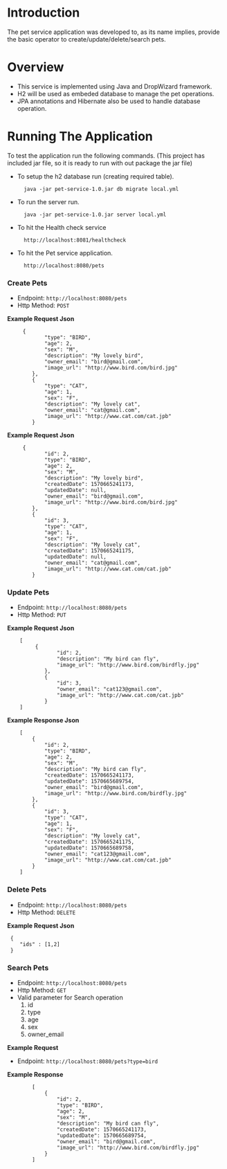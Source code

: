 # Introduction

The pet service application was developed to, as its name implies, provide the basic operator to create/update/delete/search pets.

# Overview

* This service is implemented using Java and DropWizard framework. 
* H2 will be used as embeded database to manage the pet operations. 
* JPA annotations and Hibernate also be used to handle database operation.


# Running The Application

To test the application run the following commands. (This project has included jar file, so it is ready to run with out package the jar file)

* To setup the h2 database run (creating required table).

        java -jar pet-service-1.0.jar db migrate local.yml

* To run the server run.

        java -jar pet-service-1.0.jar server local.yml

* To hit the Health check service

	    http://localhost:8081/healthcheck

* To hit the Pet service application.

	    http://localhost:8080/pets
	

### Create Pets
- Endpoint: `http://localhost:8080/pets`
- Http Method: `POST`

**Example Request Json**

        
	     {
                "type": "BIRD",
                "age": 2,
                "sex": "M",
                "description": "My lovely bird",
                "owner_email": "bird@gmail.com",
                "image_url": "http://www.bird.com/bird.jpg"
            },
            {
                "type": "CAT",
                "age": 1,
                "sex": "F",
                "description": "My lovely cat",
                "owner_email": "cat@gmail.com",
                "image_url": "http://www.cat.com/cat.jpb"
            }
	

**Example Request Json**

	     {
                "id": 2,
                "type": "BIRD",
                "age": 2,
                "sex": "M",
                "description": "My lovely bird",
                "createdDate": 1570665241173,
                "updatedDate": null,
                "owner_email": "bird@gmail.com",
                "image_url": "http://www.bird.com/bird.jpg"
            },
            {
                "id": 3,
                "type": "CAT",
                "age": 1,
                "sex": "F",
                "description": "My lovely cat",
                "createdDate": 1570665241175,
                "updatedDate": null,
                "owner_email": "cat@gmail.com",
                "image_url": "http://www.cat.com/cat.jpb"
            }
	
### Update Pets
- Endpoint: `http://localhost:8080/pets`
- Http Method: `PUT`

**Example Request Json**

        [
             {
                    "id": 2,
                    "description": "My bird can fly",
                    "image_url": "http://www.bird.com/birdfly.jpg"
                },
                {
                    "id": 3,
                    "owner_email": "cat123@gmail.com",
                    "image_url": "http://www.cat.com/cat.jpb"
                }
        ]

**Example Response Json**

        [
            {
                "id": 2,
                "type": "BIRD",
                "age": 2,
                "sex": "M",
                "description": "My bird can fly",
                "createdDate": 1570665241173,
                "updatedDate": 1570665689754,
                "owner_email": "bird@gmail.com",
                "image_url": "http://www.bird.com/birdfly.jpg"
            },
            {
                "id": 3,
                "type": "CAT",
                "age": 1,
                "sex": "F",
                "description": "My lovely cat",
                "createdDate": 1570665241175,
                "updatedDate": 1570665689758,
                "owner_email": "cat123@gmail.com",
                "image_url": "http://www.cat.com/cat.jpb"
            }
        ]

### Delete Pets
- Endpoint: `http://localhost:8080/pets`
- Http Method: `DELETE`

**Example Request Json**

     {
        "ids" : [1,2]
     }


### Search Pets
- Endpoint: `http://localhost:8080/pets`
- Http Method: `GET`
- Valid parameter for Search operation
    1. id
    2. type 
    3. age
    4. sex
    5. owner_email
  
 
**Example Request**
- Endpoint: `http://localhost:8080/pets?type=bird`

**Example Response**

            [
                {
                    "id": 2,
                    "type": "BIRD",
                    "age": 2,
                    "sex": "M",
                    "description": "My bird can fly",
                    "createdDate": 1570665241173,
                    "updatedDate": 1570665689754,
                    "owner_email": "bird@gmail.com",
                    "image_url": "http://www.bird.com/birdfly.jpg"
                }
            ]